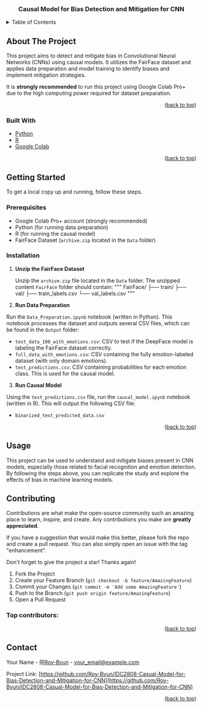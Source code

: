 <!-- Improved compatibility of back to top link: See: https://github.com/othneildrew/Best-README-Template/pull/73 -->

<a id="readme-top"></a>

  <h3 align="center">Causal Model for Bias Detection and Mitigation for CNN</h3>
</div>

<!-- TABLE OF CONTENTS -->
<details>
  <summary>Table of Contents</summary>
  <ol>
    <li>
      <a href="#about-the-project">About The Project</a>
      <ul>
        <li><a href="#built-with">Built With</a></li>
      </ul>
    </li>
    <li>
      <a href="#getting-started">Getting Started</a>
      <ul>
        <li><a href="#prerequisites">Prerequisites</a></li>
        <li><a href="#installation">Installation</a></li>
      </ul>
    </li>
    <li><a href="#usage">Usage</a></li>
    <!-- <li><a href="#roadmap">Roadmap</a></li> -->
    <li><a href="#contributing">Contributing</a></li>
    <li><a href="#license">License</a></li>
    <li><a href="#contact">Contact</a></li>
    <!-- <li><a href="#acknowledgments">Acknowledgments</a></li> -->
  </ol>
</details>

<!-- ABOUT THE PROJECT -->

## About The Project

<!-- [![Product Name Screen Shot][product-screenshot]](https://example.com) -->

This project aims to detect and mitigate bias in Convolutional Neural Networks (CNNs) using causal models. It utilizes the FairFace dataset and applies data preparation and model training to identify biases and implement mitigation strategies.

It is **strongly recommended** to run this project using Google Colab Pro+ due to the high computing power required for dataset preparation.

<p align="right">(<a href="#readme-top">back to top</a>)</p>

### Built With

- [Python](https://www.python.org/)
- [R](https://www.r-project.org/)
- [Google Colab](https://colab.research.google.com/)

<p align="right">(<a href="#readme-top">back to top</a>)</p>

<!-- GETTING STARTED -->

## Getting Started

To get a local copy up and running, follow these steps.

### Prerequisites

- Google Colab Pro+ account (strongly recommended)
- Python (for running data preparation)
- R (for running the causal model)
- FairFace Dataset (`archive.zip` located in the `Data` folder)

### Installation

1. **Unzip the FairFace Dataset**

   Unzip the `archive.zip` file located in the `Data` folder. The unzipped content `FairFace` folder should contain:
   """
   FairFace/
   ├── train/
   ├── val/
   ├── train_labels.csv
   └── val_labels.csv
   """
3. **Run Data Preparation**

Run the `Data_Preparation.ipynb` notebook (written in Python). This notebook processes the dataset and outputs several CSV files, which can be found in the `Output` folder:

- `test_data_100_with_emotions.csv`: CSV to test if the DeepFace model is labeling the FairFace dataset correctly.
- `full_data_with_emotions.csv`: CSV containing the fully emotion-labeled dataset (with only domain emotions).
- `test_predictions.csv`: CSV containing probabilities for each emotion class. This is used for the causal model.

3. **Run Causal Model**

Using the `test_predictions.csv` file, run the `causal_model.ipynb` notebook (written in R). This will output the following CSV file:

- `binarized_test_predicted_data.csv`

<p align="right">(<a href="#readme-top">back to top</a>)</p>

<!-- USAGE EXAMPLES -->

## Usage

This project can be used to understand and mitigate biases present in CNN models, especially those related to facial recognition and emotion detection. By following the steps above, you can replicate the study and explore the effects of bias in machine learning models.

<!-- CONTRIBUTING -->

## Contributing

Contributions are what make the open-source community such an amazing place to learn, inspire, and create. Any contributions you make are **greatly appreciated**.

If you have a suggestion that would make this better, please fork the repo and create a pull request. You can also simply open an issue with the tag "enhancement".

Don't forget to give the project a star! Thanks again!

1. Fork the Project
2. Create your Feature Branch (`git checkout -b feature/AmazingFeature`)
3. Commit your Changes (`git commit -m 'Add some AmazingFeature'`)
4. Push to the Branch (`git push origin feature/AmazingFeature`)
5. Open a Pull Request

### Top contributors:

<a href="https://github.com/Roy-Byun/IDC2808-Casual-Model-for-Bias-Detection-and-Mitigation-for-CNN/graphs/contributors">
</a>

<p align="right">(<a href="#readme-top">back to top</a>)</p>

<!-- LICENSE -->

## Contact

Your Name - [@Roy-Byun](https://github.com/Roy-Byun) - your_email@example.com

Project Link: [https://github.com/Roy-Byun/IDC2808-Casual-Model-for-Bias-Detection-and-Mitigation-for-CNN](https://github.com/Roy-Byun/IDC2808-Casual-Model-for-Bias-Detection-and-Mitigation-for-CNN)

<p align="right">(<a href="#readme-top">back to top</a>)</p>

<!-- ACKNOWLEDGMENTS -->
<!--
## Acknowledgments

* []()
* []()
* []()

<p align="right">(<a href="#readme-top">back to top</a>)</p>
-->

<!-- MARKDOWN LINKS & IMAGES -->
<!-- https://www.markdownguide.org/basic-syntax/#reference-style-links -->
